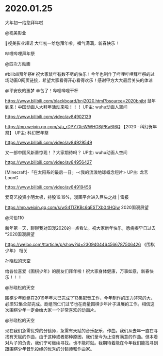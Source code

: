 # 2020.01.25

 大年初一给您拜年啦

@视美影业                            

视美影业超话 大年初一给您拜年啦。福气满满，新春快乐！


哔哩哔哩拜年祭

@四次方动画   

#bilibili拜年祭#  祝大家鼠年有数不尽的快乐！今年也制作了哔哩哔哩拜年祭的过场动画O网页链接，希望大家看得开心看得欢乐！感谢甲方大大最后关头的体谅

@平安夜的噩梦 辛苦了！哔哩哔哩干杯

https://www.bilibili.com/blackboard/bnj2020.html?bsource=2020bnjbt
 鼠年到来！中国动画人大拜年活动来啦！！！ UP主: wuhu动画人空间

https://www.bilibili.com/video/av84902129

 https://mp.weixin.qq.com/s/u_rDPY7XeWWHOSjPKa6f6Q
 【2020 · 科幻贺年祭】 UP主: 科幻贺年祭

https://www.bilibili.com/video/av84929549


 又一部中国风新番惊现！？大家期待吗？ UP主: wuhu动画人空间

https://www.bilibili.com/video/av84956427



 [Minecraft]-「在太阳系的最后一日」-<我的流浪地球概念短片> UP主: 龙艺LoonG

https://www.bilibili.com/video/av84919456

 
爱奇艺投资小明太极，持股19.19%，漫画平台进入巨头之战 | 雷报

https://mp.weixin.qq.com/s/wS4TlZKBc6qESTXb04HQjw
2020国漫展望

@河伯110                            

新年第一天，聊聊我对国漫2020的一点看法。祝大家新年快乐，愿病疾早日过去  °2020国漫展望

https://weibo.com/ttarticle/p/show?id=2309404464566787506426
《围棋少年》 相关

孙晓松的天空     

给各位喜爱《围棋少年》的朋友们拜年啦！祝大家身体健康，万事如意，新春快乐！！！

@孙晓松的天空  

围棋少年剧组在2019年年末已完成了13集配音工作，今年制作的压力非常的大，必须52集全部完成。剧组同仁们过节也在商量围棋少年片子进展的工作。相信这次围棋少年一定会给大家一个非常喜欢的动画片。

@孙晓松的天空                            

现在我们急需优秀的分镜师，急需有天赋的音乐配乐、作曲。我们从去年一直在寻找有天赋的作曲，由于这种或者那种原因，我们至今为止没有满意的作曲。但本着对片子的负责，我们宁可继续寻找，也不能将就。我期待着能在今年我们能找寻到跟围棋少年音乐投缘的优秀的分镜师和作曲家。